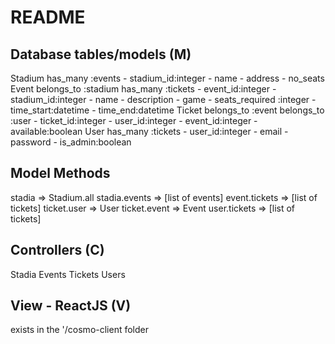 # README
## Database tables/models (M)
Stadium
    has_many :events
    - stadium_id:integer
    - name
    - address
    - no_seats
Event
    belongs_to :stadium
    has_many :tickets
    - event_id:integer
    - stadium_id:integer
    - name
    - description
    - game
    - seats_required :integer
    - time_start:datetime
    - time_end:datetime
Ticket
    belongs_to :event
    belongs_to :user
    - ticket_id:integer
    - user_id:integer
    - event_id:integer
    - available:boolean
User
    has_many :tickets
    - user_id:integer
    - email
    - password
    - is_admin:boolean

## Model Methods
stadia => Stadium.all
stadia.events => [list of events]
event.tickets => [list of tickets]
ticket.user => User
ticket.event => Event
user.tickets => [list of tickets]

## Controllers (C)
Stadia
Events
Tickets
Users

## View - ReactJS (V)
exists in the '/cosmo-client folder